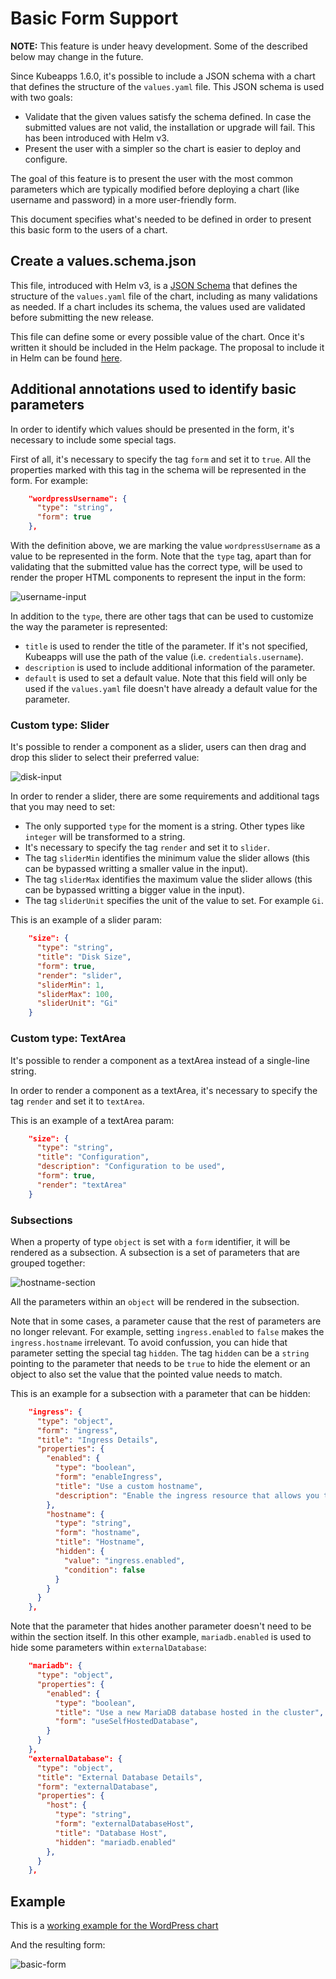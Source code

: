 # Basic Form Support

**NOTE:** This feature is under heavy development. Some of the described below may change in the future.

Since Kubeapps 1.6.0, it's possible to include a JSON schema with a chart that defines the structure of the `values.yaml` file. This JSON schema is used with two goals:

 - Validate that the given values satisfy the schema defined. In case the submitted values are not valid, the installation or upgrade will fail. This has been introduced with Helm v3.
 - Present the user with a simpler so the chart is easier to deploy and configure.

The goal of this feature is to present the user with the most common parameters which are typically modified before deploying a chart (like username and password) in a more user-friendly form.

This document specifies what's needed to be defined in order to present this basic form to the users of a chart.

## Create a values.schema.json

This file, introduced with Helm v3, is a [JSON Schema](https://json-schema.org/) that defines the structure of the `values.yaml` file of the chart, including as many validations as needed. If a chart includes its schema, the values used are validated before submitting the new release.

This file can define some or every possible value of the chart. Once it's written it should be included in the Helm package. The proposal to include it in Helm can be found [here](https://github.com/helm/helm/issues/5812).

## Additional annotations used to identify basic parameters

In order to identify which values should be presented in the form, it's necessary to include some special tags.

First of all, it's necessary to specify the tag `form` and set it to `true`. All the properties marked with this tag in the schema will be represented in the form. For example:

```json
    "wordpressUsername": {
      "type": "string",
      "form": true
    },
```

With the definition above, we are marking the value `wordpressUsername` as a value to be represented in the form. Note that the `type` tag, apart than for validating that the submitted value has the correct type, will be used to render the proper HTML components to represent the input in the form:

![username-input](../img/username-input.png)

In addition to the `type`, there are other tags that can be used to customize the way the parameter is represented:

 - `title` is used to render the title of the parameter. If it's not specified, Kubeapps will use the path of the value (i.e. `credentials.username`).
 - `description` is used to include additional information of the parameter.
 - `default` is used to set a default value. Note that this field will only be used if the `values.yaml` file doesn't have already a default value for the parameter.

### Custom type: Slider

It's possible to render a component as a slider, users can then drag and drop this slider to select their preferred value:

![disk-input](../img/disk-input.png)

In order to render a slider, there are some requirements and additional tags that you may need to set:

 - The only supported `type` for the moment is a string. Other types like `integer` will be transformed to a string.
 - It's necessary to specify the tag `render` and set it to `slider`.
 - The tag `sliderMin` identifies the minimum value the slider allows (this can be bypassed writting a smaller value in the input).
 - The tag `sliderMax` identifies the maximum value the slider allows (this can be bypassed writting a bigger value in the input).
 - The tag `sliderUnit` specifies the unit of the value to set. For example `Gi`.

 This is an example of a slider param:

```json
    "size": {
      "type": "string",
      "title": "Disk Size",
      "form": true,
      "render": "slider",
      "sliderMin": 1,
      "sliderMax": 100,
      "sliderUnit": "Gi"
    }
```

### Custom type: TextArea

It's possible to render a component as a textArea instead of a single-line string.

In order to render a component as a textArea, it's necessary to specify the tag `render` and set it to `textArea`.

 This is an example of a textArea param:

```json
    "size": {
      "type": "string",
      "title": "Configuration",
      "description": "Configuration to be used",
      "form": true,
      "render": "textArea"
    }
```

### Subsections

When a property of type `object` is set with a `form` identifier, it will be rendered as a subsection. A subsection is a set of parameters that are grouped together:

![hostname-section](../img/hostname-section.png)

All the parameters within an `object` will be rendered in the subsection.

Note that in some cases, a parameter cause that the rest of parameters are no longer relevant. For example, setting `ingress.enabled` to `false` makes the `ingress.hostname` irrelevant. To avoid confussion, you can hide that parameter setting the special tag `hidden`. The tag `hidden` can be a `string` pointing to the parameter that needs to be `true` to hide the element or an object to also set the value that the pointed value needs to match.

This is an example for a subsection with a parameter that can be hidden:

```json
    "ingress": {
      "type": "object",
      "form": "ingress",
      "title": "Ingress Details",
      "properties": {
        "enabled": {
          "type": "boolean",
          "form": "enableIngress",
          "title": "Use a custom hostname",
          "description": "Enable the ingress resource that allows you to access the WordPress installation."
        },
        "hostname": {
          "type": "string",
          "form": "hostname",
          "title": "Hostname",
          "hidden": {
            "value": "ingress.enabled",
            "condition": false
          }
        }
      }
    },
```

Note that the parameter that hides another parameter doesn't need to be within the section itself. In this other example, `mariadb.enabled` is used to hide some parameters within `externalDatabase`:

```json
    "mariadb": {
      "type": "object",
      "properties": {
        "enabled": {
          "type": "boolean",
          "title": "Use a new MariaDB database hosted in the cluster",
          "form": "useSelfHostedDatabase",
        }
      }
    },
    "externalDatabase": {
      "type": "object",
      "title": "External Database Details",
      "form": "externalDatabase",
      "properties": {
        "host": {
          "type": "string",
          "form": "externalDatabaseHost",
          "title": "Database Host",
          "hidden": "mariadb.enabled"
        },
      }
    },
```

## Example

This is a [working example for the WordPress chart](https://github.com/helm/charts/blob/master/stable/wordpress/values.schema.json)

And the resulting form:

![basic-form](../img/basic-form.png)
